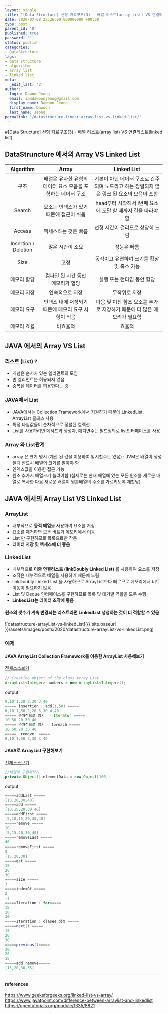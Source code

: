 ```yaml
---
layout: single
title: "[Data Structure] 선형 자료구조(3) - 배열 리스트(array list) VS 연결리스트(linked list)"
date: 2020-07-08 22:26:00.000000000 +09:00
type: post
parent_id: '0'
published: true
password: ''
status: publish
categories:
- DataStructure
tags:
- data structure
- algorithm
- array list
- linked list
meta:
  _edit_last: '2'
author:
  login: DawoonJeong
  email: iamdawoonjeong@gmail.com
  display_name: Dawoon Jeong
  first_name: Dawoon
  last_name: Jeong
permalink: "/datastructure-linear-array-list-vs-linked-list/"
---
```

#[Data Structure] 선형 자료구조(3) - 배열 리스트(array list) VS 연결리스트(linked list)

## DataStruncture 에서의 Array  VS Linked List

|Algorithm | Array | Linked List |
|:--------:|:--------:|:--------:|
|	구조	|	배열은 유사한 유형의 데이터 요소 모음을 포함하는 데이터 구조	|	기본이 아닌 데이터 구조로 간주되며 노드라고 하는 정렬되지 않은 링크 된 요소의 모음이 포함	|
|	Search	|	요소는 인덱스가 있기때문에 접근이 쉬움	|	head부터 시작해서 i번째 요소에 도달 할 때까지 길을 따라야함 |
|	Access	|	액세스하는 것은 빠름	|	 선형 시간이 걸리므로 상당히 느림	|
|	Insertion / Deletion	|	많은 시간이 소요	|  성능은 빠름	|
|	Size	|	고정	|  동적이고 유연하며 크기를 확장 및 축소 가능	|
|	메모리 할당	| 컴파일 된 시간 동안 메모리가 할당	|  실행 또는 런타임 동안 할당|
|	메모리 저장  |	연속적으로 저장	|  무작위로 저장 |
|	메모리 요구  |	인덱스 내에 저장되기 때문에 메모리 요구 사항이 적음	|  다음 및 이전 참조 요소를 추가로 저장하기 때문에 더 많은 메모리가 필요함 |
|	메모리 효율	|	비효율적 |  효율적 |


## JAVA 에서의  Array  VS  List

### 리스트 (List) ?
- 개념은 순서가 있는 엘리먼트의 모임
- 빈 엘리먼트는 허용되지 않음
- 중복된 데이터를 허용한다는 것

### JAVA에서 List
- JAVA에서는 Collection Framework에서 지원하기 때문에 LinkedList, ArrayList 클래스 사용
- 특정 타입값들이 순차적으로 정렬된 컬렉션
- List를 사용하려면 메서드와 생성자, 매겨변수는 필드정의로 list인터페이스를 사용

### Array 와 List관계
- array 은 크기 명시 (계산 된 값을 이용하여 암시할수도 있음) : JVM은 배열이 생성될때 반드시 배열의 크기를 알아야 함
- 인덱스값을 이용한 접근 가능
- 원소 추가시 배열크기 늘려야함 (실제로는 현재 배열에 있는 모든 원소를 새로운 배열로 복사한 다음 새로운 배열이 원본배열의 주소를 가르키도록 재할당)


## JAVA 에서의  Array List  VS Linked List


### ArrayList
- 내부적으로 **동적 배열**을 사용하여 요소를 저장
- 요소를 제거하면 모든 비트가 메모리에서 이동
- List 만 구현하므로 목록으로만 작동
- **데이터 저장 및 액세스에 더 좋음**


### LinkedList
- 내부적으로 **이중 연결리스트 (linkDoubly Linked List)** 를 사용하여 요소를 저장
- 조작은 내부적으로 배열을 사용하기 때문에 느림
- linkDoubly Linked List 을 사용하므로 ArrayList보다 빠르므로 메모리에서 비트 이동이 필요하지 않음
- List 및 Deque 인터페이스를 구현하므로 목록 및 대기열 역할을 모두 수행
- **LinkedList는 데이터 조작에 좋음**


#### 원소의 갯수가 계속 변경되는 리스트라면 LinkedList 생성하는 것이 더 적합할 수 있음

![datastructure-arrayList-vs-linkedList]({{ site.baseurl }}/assets/images/posts/2020/datastructure-arrayList-vs-linkedList.png)


### 예제


#### JAVA ArrayList Collection Framework를 이용한 ArrayList 사용해보기
[전체소스보기](https://github.com/devvoon/java-datastructure-algorithm/blob/master/java-datastructure/src/list/ArrayListExample.java)


```java
// Creating object of the class Array List
ArrayList<Integer> numbers = new ArrayList<Integer>();
```


output


```java
0,10 1,20 2,30 3,40
===== insertion : add(1,50) =====
0,10 1,50 2,20 3,30 4,40
===== 순차적으로 읽기  - Iterator =====
10 50 20 30 40
===== 순차적으로 읽기 - foreach =====
10 50 20 30 40
=====  remove  =====
0,10 1,50 2,30 3,40
```


#### JAVA로 ArrayList 구현해보기
[전체소스보기](https://github.com/devvoon/java-datastructure-algorithm/blob/master/java-datastructure/src/list/arraylist/implementation/ArrayList.java)


```java
//배열로 구현해보기
private Object[] elementData = new Object[100];
```


output


```java
=====addLast =====
[10,20,30,40]
=====add =====
[10,15,20,30,40]
=====addFirst =====
[5,10,15,20,30,40]
=====remove =====
10
[5,15,20,30,40]
=====removeLast =====
40
=====removeFirst =====
5
[15,20,30]
=====get =====
15
20
30
=====size =====
3
=====indexOf =====
2
-1
=====Iteration : for=====
15
20
30
=====Iteration : clasee 생성 =====
=====next() =====
15
20
30
=====previous()=====
30
20
15
=====add,remove=====
[15,20,30,35]
```


---
#### references
<https://www.geeksforgeeks.org/linked-list-vs-array/>  
<https://www.javatpoint.com/difference-between-arraylist-and-linkedlist>  
<https://opentutorials.org/module/1335/8821>
